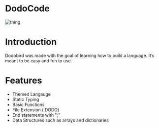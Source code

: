 # DodoCode
![thing](https://user-images.githubusercontent.com/60021118/215258174-5a9479dd-af19-43d0-b78d-7a161d88d5b0.JPG)

# Introduction
Dodobird was made with the goal of learning how to build a language. It’s meant to be easy and fun to use.

# Features
- Themed Langauge 
- Static Typing 
- Basic Functions 
- File Extension (.DODO)  
- End statements with ";” 
- Data Structures such as arrays and dictionaries 
